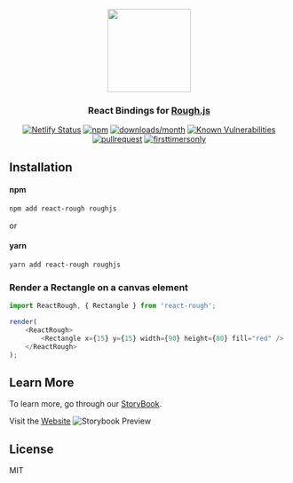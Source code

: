 <p align="center">
  <img src="https://raw.githubusercontent.com/ooade/react-rough/6a550a44fd92b34102ff74dad0703fb3c7418dcb/logo.png" height="150" />
  <h3 align="center">React Bindings for <a href="https://github.com/pshihn/rough">Rough.js</a></h3>
  <p align="center">
  <a href="https://app.netlify.com/sites/react-rough/deploys"><img src="https://api.netlify.com/api/v1/badges/7d704f8b-50ef-41d8-862e-aad4b811e809/deploy-status" alt="Netlify Status"></a>
  <a href="https://www.npmjs.org/package/react-rough"><img src="https://img.shields.io/npm/v/react-rough.svg?style=flat-square" alt="npm"></a>
  <a href="https://github.com/ooade/react-rough"><img src="https://img.shields.io/npm/dm/react-rough.svg?style=flat-square" alt="downloads/month"></a>
  <a href="https://snyk.io/test/github/ooade/react-rough"><img src="https://snyk.io/test/github/ooade/react-rough/badge.svg?style=flat-square" alt="Known Vulnerabilities" data-canonical-src="https://snyk.io/test/github/ooade/react-rough" style="max-width:100%;"></a>
  <a href="http://makeapullrequest.com"><img src="https://img.shields.io/badge/PR(s)-welcome-brightgreen.svg?style=flat-square" alt="pullrequest"></a>
  <a href="http://www.firsttimersonly.com"><img src="https://img.shields.io/badge/first--timers--only-friendly-blue.svg?style=flat-square" alt="firsttimersonly"></a>
  </p>
</p>

## Installation

#### npm

```sh
npm add react-rough roughjs
```
or
#### yarn
```sh
yarn add react-rough roughjs
```


### Render a Rectangle on a canvas element

```js
import ReactRough, { Rectangle } from 'react-rough';

render(
	<ReactRough>
		<Rectangle x={15} y={15} width={90} height={80} fill="red" />
	</ReactRough>
);
```

## Learn More

To learn more, go through our [StoryBook](https://react-rough.dev.adegbuyi.me).

Visit the [Website](https://react-rough.dev.adegbuyi.me)
![Storybook Preview](./assets/storybook.png)

## License

MIT
